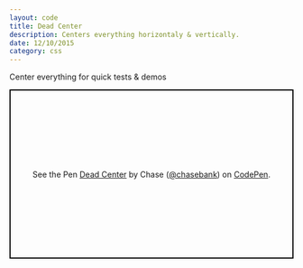 ```yaml
---
layout: code
title: Dead Center
description: Centers everything horizontaly & vertically.
date: 12/10/2015
category: css
---
```


Center everything for quick tests & demos

<p class="codepen" data-height="300" data-theme-id="21051" data-default-tab="html,result" data-user="chasebank" data-slug-hash="c718236015f86f38e9bdd80cafd7ad3e" data-editable="true" style="height: 300px; box-sizing: border-box; display: flex; align-items: center; justify-content: center; border: 2px solid black; margin: 1em 0; padding: 1em;" data-pen-title="Dead Center">
  <span>See the Pen <a href="https://codepen.io/chasebank/pen/c718236015f86f38e9bdd80cafd7ad3e/">
  Dead Center</a> by Chase (<a href="https://codepen.io/chasebank">@chasebank</a>)
  on <a href="https://codepen.io">CodePen</a>.</span>
</p>
